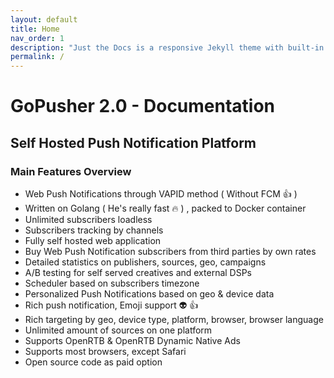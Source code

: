 ```yaml
---
layout: default
title: Home
nav_order: 1
description: "Just the Docs is a responsive Jekyll theme with built-in search that is easily customizable and hosted on GitHub Pages."
permalink: /
---
```


# GoPusher 2.0 - Documentation 

## Self Hosted Push Notification Platform

### Main Features Overview


* Web Push Notifications through VAPID method ( Without FCM 👍 )
* Written on Golang ( He's really fast 🔥 ) , packed to Docker container
* Unlimited subscribers loadless
* Subscribers tracking by channels
* Fully self hosted web application
* Buy Web Push Notification subscribers from third parties by own rates
* Detailed statistics on publishers, sources, geo, campaigns
* A/B testing for self served creatives and external DSPs
* Scheduler based on subscribers timezone
* Personalized Push Notifications based on geo & device data
* Rich push notification, Emoji support 👽 👍
* Rich targeting by geo, device type, platform, browser, browser language
* Unlimited amount of sources on one platform
* Supports OpenRTB & OpenRTB Dynamic Native Ads
* Supports most browsers, except Safari
* Open source code as paid option
